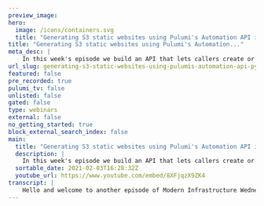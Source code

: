 ```yaml
---
preview_image:
hero:
  image: /icons/containers.svg
  title: "Generating S3 static websites using Pulumi's Automation API in Python | MIW 2021-02-03"
title: "Generating S3 static websites using Pulumi's Automation..."
meta_desc: |
    In this week's episode we build an API that lets callers create or update an S3 static website. We do this by using a combination of two Pulumi pro...
url_slug: generating-s3-static-websites-using-pulumis-automation-api-python-miw-20210203
featured: false
pre_recorded: true
pulumi_tv: false
unlisted: false
gated: false
type: webinars
external: false
no_getting_started: true
block_external_search_index: false
main:
  title: "Generating S3 static websites using Pulumi's Automation API in Python | MIW 2021-02-03"
  description: |
    In this week's episode we build an API that lets callers create or update an S3 static website. We do this by using a combination of two Pulumi programs: one that creates the API and underlying Lambda function and another that is actually an inline Pulumi program using Automation API within the Lambda function itself.  Code for today's episode is available at https://github.com/pulumi/pulumitv/tree/master/modern-infrastructure-wednesday/2021-02-03  Today's example is in TypeScript and Python, but Pulumi makes it easy to stand up infrastructure in your favorite languages including JavaScript, C#, and Go - saving time over legacy tools like CloudFormation and Hashicorp Terraform.  Get started: https://pulumip.us/Get-Started
  sortable_date: 2021-02-03T16:28:32Z
  youtube_url: https://www.youtube.com/embed/8XFjqzX9ZK4
transcript: |
    Hello and welcome to another episode of Modern Infrastructure Wednesday. I'm your host, Lee Zen. Today we're gonna be talking about uh having an API that we're gonna build that lets us dynamically provision static websites. So kind of funny that we mix those two words together. But the idea is that I want to be able to have an API where I can call that API with some parameters. And when I do that, it's going to either provision or update a static website on my behalf. And how we're gonna do that. We're actually gonna use Pulumi in two ways. Today, we're going to a use Pulumi to build that API and we're gonna use Pulumi to actually be the underlying function that, that API executes uh to provision and uh update that website. Um And that second part is gonna be using uh the new support we've added in Pulumi for automation API in Python. Uh So I, I think I previously in a previous modern infrastructure Wednesday episode showed how to use automation API in node. Um And this time, I'm gonna be showing how to use automation API in Python. Uh and also actually kind of showing you uh recently, I've done, I've done some videos uh around uh building lambda functions as a container images or using container images as lambda functions really. And uh we're gonna actually be mixing that in here as well, which is kind of cool. So um kind of showing you all these different concepts combined and at the end of it all, we're gonna have an API N point we can call uh with some parameters. And then every time we change those parameters, we're either gonna get a new website or we're gonna end up updating an existing website. So let's, let's jump right into it and see how it's all gonna work. Um So let's start with this javascript program. We're actually gonna be mixing languages too. One of the cool things about Pulumi, if you're not familiar, it's infrastructure is code language of your choice. Uh So we support multiple languages, typescript, Python go C#, you know, the dot net languages, um, starting with typescript here and then we're actually gonna jump into Python for our, uh second part of the second half of the application. So, um, because we'll see how all that works together on, on this side of things. Um, I've already written everything, so I wanted to debug some things and make sure everything worked, uh, and actually read into some interesting, uh, little things here and there that I had to debug. So, uh, um I, I'll talk through those but that actually saves us a lot of time in the video since uh you don't have to watch me debug live. Um So, yeah, one of the things, for example, I forgot is that um I ended up having the wrong uh permissions here. So I had to kind of tweak the permissions a bunch of times. Uh But anyways, uh what are we doing? First? We're taking uh this image that we're gonna look at in the second this app uh image and we're building it. And uh that's so this, this is the Docker build context uh app. And we're gonna go and look at what's in the Docker file and the actual uh application there. So we build this image and it gets pushed to ECR so uh elastic container registry uh in AWS and on top of that, uh we're also going to create a role and this is the a rule that we can have our Lambda function assume. Uh So you can see here we have this assume uh role policy which we, we let lambda assume this rule and we give this rule to permissions. We let it uh have basic execution rule for LAMBDA, which basically means it can log to cloudwatch logs. And then we also give it to S3 full access. And the reason we give it S3 full access is we want this role to be able to create buckets, uh put the objects into buckets, uh update bucket policies, et cetera. So we just give it full access and uh obviously you can scope things down if you want, you can change these policies. But for now, I'm just using these as, as uh simple things. Um And then we, we create a function. Um One of the things I I had early on is I had to set at 1 28 megabytes, which is a little bit too low to do a bunch of the things I want to do here because we end up uh bringing in a lot of libraries. Um So kind of I bump this up to 10, 24. It actually doesn't take the 300 seconds, but I just give it a five minute time out. And then, so yeah, so what we do is we create this function where we wire up this image that we pushed earlier. So this is the, this is the image that we're wiring in right here. Uh We give this function this role and then uh we also give it in the environment variables. My, I've created a Pulumi axis token in this stack as a secret. So actually, if you look in my, you can see it's just this, this uh encrypted value here. Um And so that, that's what's gonna go into the environment in, into the environment. So that, that this function can actually use this axis token. So um what's gonna happen on the back end and we're gonna get into that in a second. You'll, you'll see why we need this access token in, in just one sec. Um And then finally, uh we create an API where we have this builder path um where you can post a value to that builder path. And um the event handler is this function we called uh we created earlier called builder. And then finally, I export two values from the stack. One is the image in case I wanna uh you know, do some debugging against the image and uh one is against the actual API uh end point so that we can actually make curl uh requests against it. So yeah, super simple. This is very similar to previous examples I've shown around uh wiring up a container uh having that act as a lambda function uh passing you know environment variables to that function and also um creating the right set of policies uh for that function to execute. So, so what is, what is the actual application that this function is, is, is what is, you know, what is, what is this function? Let's take a look. Uh We have a couple of things first, we have a Docker file. This is what's gonna define uh the actual uh uh image that uh is going to be deployed as a function. So we start with a base uh image from, from a W where uh these are the lambda images. They, they have um they have them for all the various lamb to run times. In this case, we're using Python and uh we set up and install the dependencies required for our program. So we have this. So we require the pool cli and the Pulumi Aws SDK. Uh And then on top of that, uh we install Pulumi. So the automation API which I'll talk about in a second, uh requires the Pulumi cli. Uh One of the things I ended up debugging is that uh Lambda doesn't like running things uh out of here. So I move it to a place. It does like uh and add it to the path. And then I create a home directory in a writeable place because uh the normal home directory is not writeable. Uh And so, uh you know, we wanna set Pulumi home which Pulumi uses for uh some, some workspace management stuff. Uh So we set that up and then we finally copy your actual program. And so now let's stick into this. So this actually uses uh We don't need this uh automation api uh you can see here with this import for auto and what are we doing? Uh So we're actually using Pulumi in a programmatic way. Uh So not as a cli indication to actually manage uh state and to create infrastructure on someone's behalf. And so that's what's gonna happen here. And so you can see here with this function called create static website bucket and uh this function does what it says the function name it, it uh it creates a bucket. This is just like a normal Pulumi program you would run Pulumi up against, except here it's gonna be executed as a Lambda function um without ever ever having to invoke the Pulumi cli. So this is actually using Pulumi in a completely programmatic sense. So we talk about pooling programs, obviously, they are just normal uh you know, programming language programs, but normally you would execute them or not normally. But you know, typically, I guess, you know, in the past you execute them using pulling me up or some other pulling, you see life command here, they're getting completely executed within the context of some other larger scope program. So here in the, in the context of a lambda function, and so um we have this function creates that a website, it creates a site bucket. Uh This, this, this function takes in a bucket, name and title in the body. You can see we substitute that title and body into this into this content uh template and then we create this object. Uh and then we stick that in the bucket and then we make sure that the bucket has a uh uh public permission so that people can actually go get those, those, those uh those things. Then we export the website. You were super simple Pulumi program. But what's cool is this is in line within the broader context? Of our lambda function. So our lambda function, all it's gonna do this is the Lambda handler. Uh and LAMBDA function is going to, since this is wired up, the API gateway is gonna take the body from the API gateway request, uh decode it since it's gonna be base 64 encoded. And then we're gonna take the bucket title and body values uh from the request. And we're going to go ahead and uh instantiate a Pulumi stack. So we're gonna create uh that stack. You can see here, create or select stack based on the stack name. And the stack name is gonna be based on uh the actual project name and bucket name. So here, the project name, I'm just hard coding to be website builder and the project name is actually uh the bucket name rather is passed in as a parameter from uh from the api invocation. Uh And then uh we're gonna, you know, pass in the site title inside body as well that we get from the actual API invocation. And so what's going to end up happening is we're gonna create the stack and we're gonna run, we're gonna, you know, install the plug-in. We're gonna set, config these are again, kind of, these are the analogs of what you might do on a cli basis. Um And then we're gonna run stack up which basically says go update the stack. Uh And so we're gonna see how this ends up working and then you can see at the very end we're gonna return back, um, the URL, uh, to the, uh, to the caller. So, uh, I've already gone ahead and actually deployed the stack already. Uh You can see I was already playing around with it. So let's, let's start over. Um, you, you know, so let's, let's do this. We're gonna call the endpoint, um, but we'll, we'll, we'll pass in some different parameters this time. Um So, you know, as we talked about earlier, uh we give it, we can give it a bucket name. So we can say, for example, uh you know, Miw episode demo. Um And, you know, we can give it, you know, the title LMIW and the body could be, you know, um automation API reps. And so these are the parameters that are gonna get passed uh to this Lambda function. And the lambda function is gonna execute a pluming program that's going to create the bucket, create the actual index dot html file, put that in the bucket and then create the bucket policy to let that be readable. And assuming all of that works, this should come back with AJ Jason Blob that looks kind of like this. Um with the actual uh URL, we can go use to visit that website. So here you can see everything I created. I can go visit this website. So let's go check that out. And you can see we got automation API rocks. So that's, that's pretty cool. Um You know, why is this so different from, for example, if I in this function just created an S3 bucket, like if I just use the AWS SDK to create the S3 bucket and, and upload a file into that bucket, like that's not so different, right? But if we do a subsequent invocation of it, then you'll really see the difference. So let's, let's keep the bucket name the same. But let's say we changed the title to, you know, we decided we'd actually, you know, wanna kind of change that we had a comma here. Hello, comma Miw and then, you know, body automation api rocks uh Pulumi manages state. And so we have a, we have a different string set of strings here. And if you think about what I just said, if we had used the AWS SDK, we would have had to keep track of like does the bucket exist? Does the file exist if it exists? Like go replace that, you know, kind of have to do all this extra logic here. Our program is super simple. We're using Pulumi the way you would typically use Pulumi where it's it's desired state. So, you know, the bucket is a desired state like it already exists, it's not gonna go recreate it. And similarly, um you know, this, this bucket policy is already the say the bucket policy already exists. We don't have to go recreate it we don't have to decide whether or not we need it or not. All we have to do is update the bucket object, which is what happened here. And if we go visit the site, you know, it didn't have to recreate the bucket, but it did update the values. Uh, here you can see, uh, let me actually bump the font size, it updated the values, uh, but didn't have to go recreate the bucket. And actually, we can see this uh if we go to the Pulumi console in, in the says um in the miw episode, if we look at the activity. So this is, this is actually what I meant here by Pulumi manages the state. I'm using the A and that's, oh I totally forgot to mention that earlier I mentioned, oh I, I pass in this Pulumi access token and that's what's, that's what it's needed. So that when we, when we go create the stack, it by default, it's, it's interacting with the Pulumi, it's interacting with the Pulumi Saz to manage the state. Um So you can see the first update if we look at the set of changes here, you see what we expect. We create that bucket, we create the bucket object and we create the bucket pops and of course that we have this kind of meta stack object, but we create all these objects because the stack didn't exist yet. The second time I called uh the second time I invoked this API N point, uh All that we updated was the bucket object. So I'm gonna let that sink in for a second. So we didn't have to encode any extra logic or anything. We just used Pulumi, you know, in a natural way. And then all we did is we wired that up to a Lambda function and had lambda execute our Pulumi program. Um And so, you know, there's all sorts of scenarios you can imagine doing here where you're automating infrastructure in a programmatic way that lets you, you know, on the fly, create, tear down, do whatever you want with your infrastructure in a, in a desired state model uh in the context of a larger program. So, so really cool stuff. Um And obviously, you know, I, I think I, I think uh this, this hopefully gives you a good sense of how automation API works. Uh You can see kind of how easy it is to use automation API uh in Python. Um uh Here, you know, there's not, not a whole lot of lines of code like all this is just a typical polluting program, so not a lot of lines of code there. And then here, I'm just doing some, you know, uh munging of my data. And then really like this is the bulk of the program. This is, you know, hey, let's let's create a stack, um you know, set up a stack, let's install some plugins set up some configuration and then like run the Pulumi program. And that's, that's the entirety of the, of the lambda function. Obviously, you know, we should probably add some more error handling here. Like if, if this, you know, if this has an error, we should return a different, you know, value, like we should return like a 500 error with, you know, with the actual error and, and what the user can do or we or we could add in automated error recovery handling in here. Um And then also you could also, you could totally imagine that, you know, this post endpoint, you could imagine adding a, a delete endpoint to the same path or something like that where we actually end up by executing a similar program. But instead of running, you know, stack up, we, we end up running stack destroy. Um And so, you know, you, you could, you could have this whole thing wired up. And then you could imagine finally like wiring up this API N point to, you know, some beautiful website where someone can go and, and uh kind of like, you know, imagine in, in a company context or something like that, like, you know, you have some non-technical users who want to stand up their own websites. But you as the as the actual technical side of things, you know, you want those managed in the desired state model, the way that Pulumi does. Well, you could do something like that and, and they can go, you know, people could go bonkers creating static websites uh on their own or something like that. Anyway, uh hopefully, uh you had fun watching this episode. Got a good sense of all these things. I just talked about tying together uh in recent episodes, you know, having um having a container run as lambda function and then kind of showing you how all that gets wired together. But then using automation API is the actual Lambda function uh to manage your infrastructure. I hope you enjoy today's episode. Uh Make sure if you haven't already to subscribe to Pulumi TV. For more content from Pulumi, you know, we talk a lot about automation infrastructure, infrastructure, code, fun topics uh related to the cloud. And so yeah, make sure you subscribe to Pulumi TV. And also if you enjoyed this episode, we love to hear your comments and feedback uh in the comments below or just hit that link button at least. So I know that uh you enjoyed today's episode and hopefully we'll see you next week on Modern Infrastructure Wednesday.
---
```

